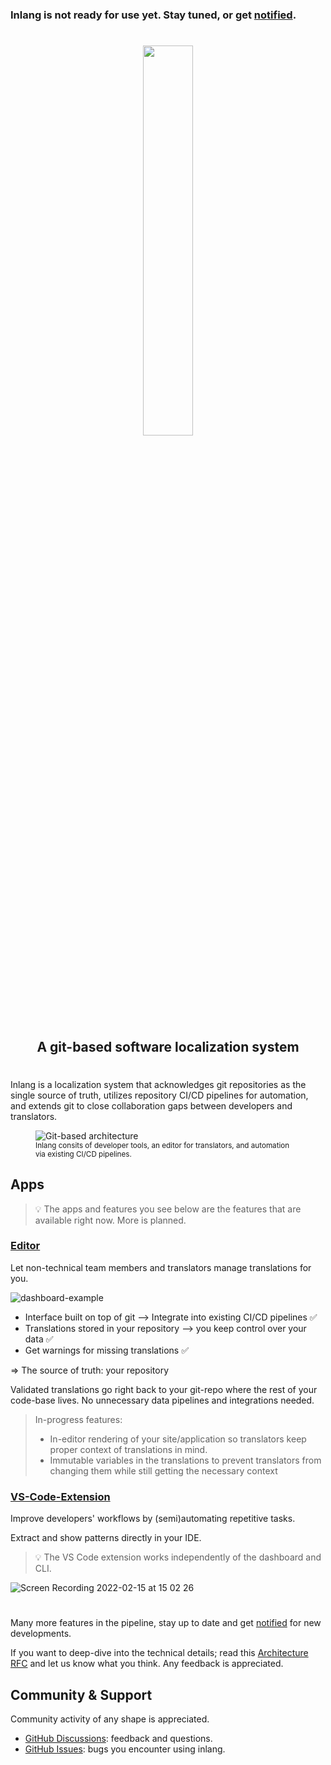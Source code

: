 ### Inlang is not ready for use yet. Stay tuned, or get <a href="https://tally.so/r/3q4O59">notified</a>.
#


<div>
    <p align="center">
        <img width="40%" src="https://raw.githubusercontent.com/inlang/inlang/main/assets/logo-white-background.svg"/>
    </p>

</div>


<h2 align="center">
       A git-based software localization system
</h2> 

#

Inlang is a localization system that acknowledges git repositories as the single source of truth, utilizes repository CI/CD pipelines for automation, and extends git to close collaboration gaps between developers and translators. 

<figure width="80%">
  <img src="https://raw.githubusercontent.com/inlang/inlang/rfc-001-architecture/rfcs/assets/001-git-based-architecture.png" alt="Git-based architecture">
  <figcaption>
    <small>
      Inlang consits of developer tools, an editor for translators, and automation via existing CI/CD pipelines.     
    </small>
  </figcaption>
</figure>

## Apps

> :bulb: The apps and features you see below are the features that are available right now. More is planned.


### [Editor](apps/dashboard)  
Let non-technical team members and translators manage translations for you.

![dashboard-example](https://user-images.githubusercontent.com/35429197/154271089-9acf02c3-7c6e-435c-9014-6ee21426ab4d.png)

- Interface built on top of git
 --> Integrate into existing CI/CD pipelines ✅
- Translations stored in your repository --> you keep control over your data ✅
- Get warnings for missing translations ✅
  
=> The source of truth: your repository 


Validated translations go right back to your git-repo where the rest of your code-base lives. No unnecessary data pipelines and integrations needed.

> In-progress features:
> - In-editor rendering of your site/application so translators keep proper context of translations in mind.
> - Immutable variables in the translations to prevent translators from changing them while still getting the necessary context

### [VS-Code-Extension](apps/vs-code-extension)  
Improve developers' workflows by (semi)automating repetitive tasks. 

Extract and show patterns directly in your IDE. 


> :bulb: The VS Code extension works independently of the dashboard and CLI.


![Screen Recording 2022-02-15 at 15 02 26](https://user-images.githubusercontent.com/35429197/154270998-3e8d147a-b979-4df5-b6df-a53c900d962e.gif)

#
Many more features in the pipeline, stay up to date and get <a href="https://tally.so/r/3q4O59">notified</a> for new developments. 

If you want to deep-dive into the technical details; read this <a href="https://github.com/inlang/inlang/blob/rfc-001-architecture/rfcs/001-core-architecture.md">Architecture RFC</a> and let us know what you think. Any feedback is appreciated. 

## Community & Support

Community activity of any shape is appreciated.  

- [GitHub Discussions](https://github.com/inlang/inlang/discussions): feedback and questions.
- [GitHub Issues](https://github.com/inlang/inlang/issues): bugs you encounter using inlang.

